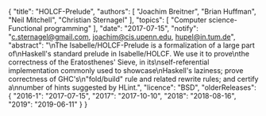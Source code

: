 {
    "title": "HOLCF-Prelude",
    "authors": [
        "Joachim Breitner",
        "Brian Huffman",
        "Neil Mitchell",
        "Christian Sternagel"
    ],
    "topics": [
        "Computer science-Functional programming"
    ],
    "date": "2017-07-15",
    "notify": "c.sternagel@gmail.com, joachim@cis.upenn.edu, hupel@in.tum.de",
    "abstract": "\nThe Isabelle/HOLCF-Prelude is a formalization of a large part of\nHaskell's standard prelude in Isabelle/HOLCF. We use it to prove\nthe correctness of the Eratosthenes' Sieve, in its\nself-referential implementation commonly used to showcase\nHaskell's laziness; prove correctness of GHC's\n\"fold/build\" rule and related rewrite rules; and certify a\nnumber of hints suggested by HLint.",
    "licence": "BSD",
    "olderReleases": {
        "2016-1": "2017-07-15",
        "2017": "2017-10-10",
        "2018": "2018-08-16",
        "2019": "2019-06-11"
    }
}